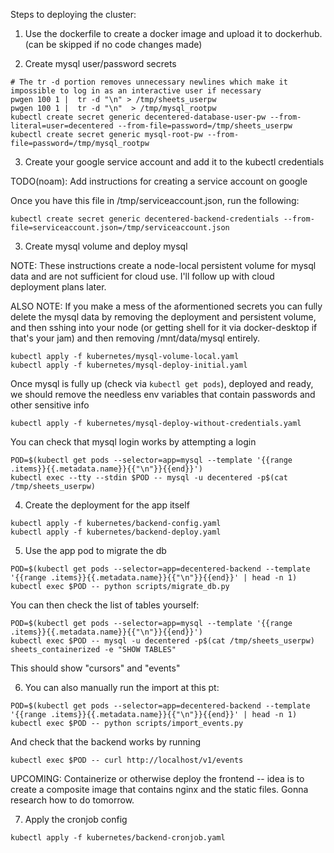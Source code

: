 Steps to deploying the cluster:

1. Use the dockerfile to create a docker image and upload it to dockerhub. (can be skipped if no code changes made)

2. Create mysql user/password secrets

```
# The tr -d portion removes unnecessary newlines which make it impossible to log in as an interactive user if necessary
pwgen 100 1 |  tr -d "\n" > /tmp/sheets_userpw
pwgen 100 1 |  tr -d "\n"  > /tmp/mysql_rootpw
kubectl create secret generic decentered-database-user-pw --from-literal=user=decentered --from-file=password=/tmp/sheets_userpw
kubectl create secret generic mysql-root-pw --from-file=password=/tmp/mysql_rootpw
```

3. Create your google service account and add it to the kubectl credentials

TODO(noam): Add instructions for creating a service account on google

Once you have this file in /tmp/serviceaccount.json, run the following:

```
kubectl create secret generic decentered-backend-credentials --from-file=serviceaccount.json=/tmp/serviceaccount.json
```

3. Create mysql volume and deploy mysql

NOTE: These instructions create a node-local persistent volume for mysql data and are not sufficient for cloud use. I'll follow up with cloud deployment
plans later.

ALSO NOTE: If you make a mess of the aformentioned secrets you can fully delete the mysql data by removing the deployment and persistent volume, and then sshing into
your node (or getting shell for it via docker-desktop if that's your jam) and then removing /mnt/data/mysql entirely.

```
kubectl apply -f kubernetes/mysql-volume-local.yaml
kubectl apply -f kubernetes/mysql-deploy-initial.yaml
```

Once mysql is fully up (check via `kubectl get pods`), deployed and ready, we should remove the needless env variables that contain passwords and other sensitive info

```
kubectl apply -f kubernetes/mysql-deploy-without-credentials.yaml
```

You can check that mysql login works by attempting a login

```
POD=$(kubectl get pods --selector=app=mysql --template '{{range .items}}{{.metadata.name}}{{"\n"}}{{end}}')
kubectl exec --tty --stdin $POD -- mysql -u decentered -p$(cat /tmp/sheets_userpw)
```

4. Create the deployment for the app itself

```
kubectl apply -f kubernetes/backend-config.yaml
kubectl apply -f kubernetes/backend-deploy.yaml
```

5. Use the app pod to migrate the db

```
POD=$(kubectl get pods --selector=app=decentered-backend --template '{{range .items}}{{.metadata.name}}{{"\n"}}{{end}}' | head -n 1)
kubectl exec $POD -- python scripts/migrate_db.py
```

You can then check the list of tables yourself:

```
POD=$(kubectl get pods --selector=app=mysql --template '{{range .items}}{{.metadata.name}}{{"\n"}}{{end}}')
kubectl exec $POD -- mysql -u decentered -p$(cat /tmp/sheets_userpw) sheets_containerized -e "SHOW TABLES"
```

This should show "cursors" and "events"

6. You can also manually run the import at this pt:

```
POD=$(kubectl get pods --selector=app=decentered-backend --template '{{range .items}}{{.metadata.name}}{{"\n"}}{{end}}' | head -n 1)
kubectl exec $POD -- python scripts/import_events.py
```

And check that the backend works by running

```
kubectl exec $POD -- curl http://localhost/v1/events
```

UPCOMING: Containerize or otherwise deploy the frontend -- idea is to create a composite image that contains nginx and the static files. Gonna research how to do tomorrow.

7. Apply the cronjob config

```
kubectl apply -f kubernetes/backend-cronjob.yaml
```